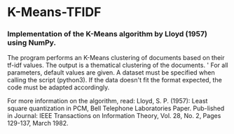 # K-Means-TFIDF

### Implementation of the K-Means algorithm by Lloyd (1957) using NumPy.

The program performs an K-Means clustering of documents based on their tf-idf values.
The output is a thematical clustering of the documents.
'
For all parameters, default values are given. A dataset must be specified when calling the script (python3). If the data doesn't fit the format expected, the code must be adapted accordingly.

For more information on the algorithm, read:
Lloyd, S. P. (1957): Least square quantization in PCM, Bell Telephone Laboratories Paper. Pub-lished in Journal: IEEE Transactions on Information Theory, Vol. 28, No. 2, Pages 129-137, March 1982.
